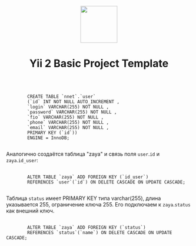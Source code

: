 <p align="center">
    <a href="https://github.com/yiisoft" target="_blank">
        <img src="https://avatars0.githubusercontent.com/u/993323" height="100px">
    </a>
    <h1 align="center">Yii 2 Basic Project Template</h1>
    <br>
</p>
<pre>
    <code>
        CREATE TABLE `nnet`.`user` 
        (`id` INT NOT NULL AUTO_INCREMENT , 
        `login` VARCHAR(255) NOT NULL , 
        `password` VARCHAR(255) NOT NULL , 
        `fio` VARCHAR(255) NOT NULL , 
        `phone` VARCHAR(255) NOT NULL , 
        `email` VARCHAR(255) NOT NULL , 
        PRIMARY KEY (`id`))
        ENGINE = InnoDB; 
    </code>
</pre>

Аналогично создаётся таблица "zaya" и связь поля `user`.`id` и `zaya`.`id_user`:
<pre>
    <code>
        ALTER TABLE `zaya` ADD FOREIGN KEY (`id_user`) 
        REFERENCES `user`(`id`) ON DELETE CASCADE ON UPDATE CASCADE;   
    </code>
</pre>
Таблица `status` имеет PRIMARY KEY типа varchar(255), длина указывается 255, ограничение ключа 255.
Его подключаем к `zaya`.`status` как внешний ключ.
<pre>
    <code>
        ALTER TABLE `zaya` ADD FOREIGN KEY (`status`) 
        REFERENCES `status`(`name`) ON DELETE CASCADE ON UPDATE CASCADE; 
    </code>
</pre>
<br>
